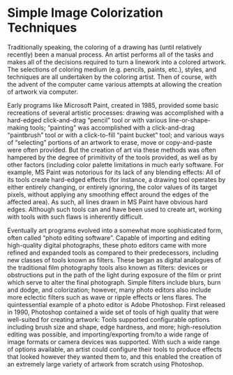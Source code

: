 # Simple Image Colorization Techniques

Traditionally speaking, the coloring of a drawing has (until relatively recently) been a manual process. An artist performs all of the tasks and makes all of the decisions required to turn a linework into a colored artwork. The selections of coloring medium (e.g. pencils, paints, etc.), styles, and techniques are all undertaken by the coloring artist. Then of course, with the advent of the computer came various attempts at allowing the creation of artwork via computer.

Early programs like Microsoft Paint, created in 1985, provided some basic recreations of several artistic processes: drawing was accomplished with a hard-edged click-and-drag “pencil” tool or with various line-or-shape-making tools; “painting” was accomplished with a click-and-drag “paintbrush” tool or with a click-to-fill “paint bucket” tool; and various ways of “selecting” portions of an artwork to erase, move or copy-and-paste were often provided. But the creation of art via these methods was often hampered by the degree of primitivity of the tools provided, as well as by other factors (including color palette limitations in much early software. For example, MS Paint was notorious for its lack of any blending effects: All of its tools create hard-edged effects (for instance, a drawing tool operates by either entirely changing, or entirely ignoring, the color values of its target pixels, without applying any smoothing effect around the edges of the affected area). As such, all lines drawn in MS Paint have obvious hard edges. Although such tools can and have been used to create art, working with tools with such flaws is inherently difficult.

Eventually art programs evolved into a somewhat more sophisticated form, often called “photo editing software”. Capable of importing and editing high-quality digital photographs, these photo editors came with more refined and expanded tools as compared to their predecessors, including new classes of tools known as filters. These began as digital analogues of the traditional film photography tools also known as filters: devices or obstructions put in the path of the light during exposure of the film or print which serve to alter the final photograph. Simple filters include blurs, burn and dodge, and colorization; however, many photo editors also include more eclectic filters such as wave or ripple effects or lens flares. The quintessential example of a photo editor is Adobe Photoshop. First released in 1990, Photoshop contained a wide set of tools of high quality that were well-suited for creating artwork: Tools supported configurable options including brush size and shape, edge hardness, and more; high-resolution editing was possible, and importing/exporting from/to a wide range of image formats or camera devices was supported. With such a wide range of options available, an artist could configure their tools to produce effects that looked however they wanted them to, and this enabled the creation of an extremely large variety of artwork from scratch using Photoshop.
